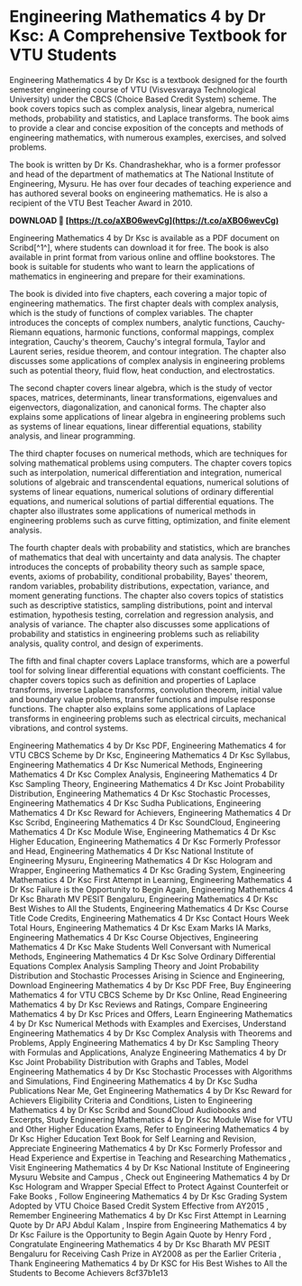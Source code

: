 # Engineering Mathematics 4 by Dr Ksc: A Comprehensive Textbook for VTU Students
 
Engineering Mathematics 4 by Dr Ksc is a textbook designed for the fourth semester engineering course of VTU (Visvesvaraya Technological University) under the CBCS (Choice Based Credit System) scheme. The book covers topics such as complex analysis, linear algebra, numerical methods, probability and statistics, and Laplace transforms. The book aims to provide a clear and concise exposition of the concepts and methods of engineering mathematics, with numerous examples, exercises, and solved problems.
 
The book is written by Dr Ks. Chandrashekhar, who is a former professor and head of the department of mathematics at The National Institute of Engineering, Mysuru. He has over four decades of teaching experience and has authored several books on engineering mathematics. He is also a recipient of the VTU Best Teacher Award in 2010.
 
**DOWNLOAD 🔗 [https://t.co/aXBO6wevCg](https://t.co/aXBO6wevCg)**


 
Engineering Mathematics 4 by Dr Ksc is available as a PDF document on Scribd[^1^], where students can download it for free. The book is also available in print format from various online and offline bookstores. The book is suitable for students who want to learn the applications of mathematics in engineering and prepare for their examinations.
  
The book is divided into five chapters, each covering a major topic of engineering mathematics. The first chapter deals with complex analysis, which is the study of functions of complex variables. The chapter introduces the concepts of complex numbers, analytic functions, Cauchy-Riemann equations, harmonic functions, conformal mappings, complex integration, Cauchy's theorem, Cauchy's integral formula, Taylor and Laurent series, residue theorem, and contour integration. The chapter also discusses some applications of complex analysis in engineering problems such as potential theory, fluid flow, heat conduction, and electrostatics.
 
The second chapter covers linear algebra, which is the study of vector spaces, matrices, determinants, linear transformations, eigenvalues and eigenvectors, diagonalization, and canonical forms. The chapter also explains some applications of linear algebra in engineering problems such as systems of linear equations, linear differential equations, stability analysis, and linear programming.
 
The third chapter focuses on numerical methods, which are techniques for solving mathematical problems using computers. The chapter covers topics such as interpolation, numerical differentiation and integration, numerical solutions of algebraic and transcendental equations, numerical solutions of systems of linear equations, numerical solutions of ordinary differential equations, and numerical solutions of partial differential equations. The chapter also illustrates some applications of numerical methods in engineering problems such as curve fitting, optimization, and finite element analysis.
 
The fourth chapter deals with probability and statistics, which are branches of mathematics that deal with uncertainty and data analysis. The chapter introduces the concepts of probability theory such as sample space, events, axioms of probability, conditional probability, Bayes' theorem, random variables, probability distributions, expectation, variance, and moment generating functions. The chapter also covers topics of statistics such as descriptive statistics, sampling distributions, point and interval estimation, hypothesis testing, correlation and regression analysis, and analysis of variance. The chapter also discusses some applications of probability and statistics in engineering problems such as reliability analysis, quality control, and design of experiments.
 
The fifth and final chapter covers Laplace transforms, which are a powerful tool for solving linear differential equations with constant coefficients. The chapter covers topics such as definition and properties of Laplace transforms, inverse Laplace transforms, convolution theorem, initial value and boundary value problems, transfer functions and impulse response functions. The chapter also explains some applications of Laplace transforms in engineering problems such as electrical circuits, mechanical vibrations, and control systems.
 
Engineering Mathematics 4 by Dr Ksc PDF,  Engineering Mathematics 4 for VTU CBCS Scheme by Dr Ksc,  Engineering Mathematics 4 Dr Ksc Syllabus,  Engineering Mathematics 4 Dr Ksc Numerical Methods,  Engineering Mathematics 4 Dr Ksc Complex Analysis,  Engineering Mathematics 4 Dr Ksc Sampling Theory,  Engineering Mathematics 4 Dr Ksc Joint Probability Distribution,  Engineering Mathematics 4 Dr Ksc Stochastic Processes,  Engineering Mathematics 4 Dr Ksc Sudha Publications,  Engineering Mathematics 4 Dr Ksc Reward for Achievers,  Engineering Mathematics 4 Dr Ksc Scribd,  Engineering Mathematics 4 Dr Ksc SoundCloud,  Engineering Mathematics 4 Dr Ksc Module Wise,  Engineering Mathematics 4 Dr Ksc Higher Education,  Engineering Mathematics 4 Dr Ksc Formerly Professor and Head,  Engineering Mathematics 4 Dr Ksc National Institute of Engineering Mysuru,  Engineering Mathematics 4 Dr Ksc Hologram and Wrapper,  Engineering Mathematics 4 Dr Ksc Grading System,  Engineering Mathematics 4 Dr Ksc First Attempt in Learning,  Engineering Mathematics 4 Dr Ksc Failure is the Opportunity to Begin Again,  Engineering Mathematics 4 Dr Ksc Bharath MV PESIT Bengaluru,  Engineering Mathematics 4 Dr Ksc Best Wishes to All the Students,  Engineering Mathematics 4 Dr Ksc Course Title Code Credits,  Engineering Mathematics 4 Dr Ksc Contact Hours Week Total Hours,  Engineering Mathematics 4 Dr Ksc Exam Marks IA Marks,  Engineering Mathematics 4 Dr Ksc Course Objectives,  Engineering Mathematics 4 Dr Ksc Make Students Well Conversant with Numerical Methods,  Engineering Mathematics 4 Dr Ksc Solve Ordinary Differential Equations Complex Analysis Sampling Theory and Joint Probability Distribution and Stochastic Processes Arising in Science and Engineering,  Download Engineering Mathematics 4 by Dr Ksc PDF Free,  Buy Engineering Mathematics 4 for VTU CBCS Scheme by Dr Ksc Online,  Read Engineering Mathematics 4 by Dr Ksc Reviews and Ratings,  Compare Engineering Mathematics 4 by Dr Ksc Prices and Offers,  Learn Engineering Mathematics 4 by Dr Ksc Numerical Methods with Examples and Exercises,  Understand Engineering Mathematics 4 by Dr Ksc Complex Analysis with Theorems and Problems,  Apply Engineering Mathematics 4 by Dr Ksc Sampling Theory with Formulas and Applications,  Analyze Engineering Mathematics 4 by Dr Ksc Joint Probability Distribution with Graphs and Tables,  Model Engineering Mathematics 4 by Dr Ksc Stochastic Processes with Algorithms and Simulations,  Find Engineering Mathematics 4 by Dr Ksc Sudha Publications Near Me,  Get Engineering Mathematics 4 by Dr Ksc Reward for Achievers Eligibility Criteria and Conditions,  Listen to Engineering Mathematics 4 by Dr Ksc Scribd and SoundCloud Audiobooks and Excerpts,  Study Engineering Mathematics 4 by Dr Ksc Module Wise for VTU and Other Higher Education Exams,  Refer to Engineering Mathematics 4 by Dr Ksc Higher Education Text Book for Self Learning and Revision,  Appreciate Engineering Mathematics 4 by Dr Ksc Formerly Professor and Head Experience and Expertise in Teaching and Researching Mathematics ,  Visit Engineering Mathematics 4 by Dr Ksc National Institute of Engineering Mysuru Website and Campus ,  Check out Engineering Mathematics 4 by Dr Ksc Hologram and Wrapper Special Effect to Protect Against Counterfeit or Fake Books ,  Follow Engineering Mathematics 4 by Dr Ksc Grading System Adopted by VTU Choice Based Credit System Effective from AY2015 ,  Remember Engineering Mathematics 4 by Dr Ksc First Attempt in Learning Quote by Dr APJ Abdul Kalam ,  Inspire from Engineering Mathematics 4 by Dr Ksc Failure is the Opportunity to Begin Again Quote by Henry Ford ,  Congratulate Engineering Mathematics 4 by Dr Ksc Bharath MV PESIT Bengaluru for Receiving Cash Prize in AY2008 as per the Earlier Criteria ,  Thank Engineering Mathematics 4 by Dr KSC for His Best Wishes to All the Students to Become Achievers
 8cf37b1e13
 

